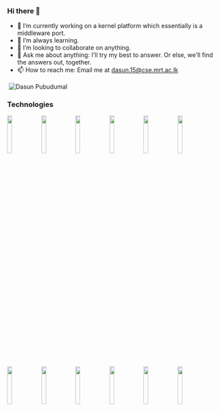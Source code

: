 ### Hi there 👋

- 🔭 I’m currently working on a kernel platform which essentially is a middleware port.
- 🌱 I’m always learning.
- 👯 I’m looking to collaborate on anything.
- 💬 Ask me about anything: I'll try my best to answer. Or else, we'll find the answers out, together.
- 📫 How to reach me: Email me at dasun.15@cse.mrt.ac.lk

<p>&nbsp;<img align="center" src="https://github-readme-stats.vercel.app/api?username=dasunpubudumal&show_icons=true" alt="Dasun Pubudumal" /></p>
<h3 align="left">Technologies</h3>

<p>
  <code><img width="15%" src="https://www.vectorlogo.zone/logos/java/java-ar21.svg"></code>
  <code><img width="15%" src="https://www.vectorlogo.zone/logos/oracle/oracle-ar21.svg"></code>
  <code><img width="15%" src="https://www.vectorlogo.zone/logos/mariadb/mariadb-ar21.svg"></code>
  <code><img width="15%" src="https://www.vectorlogo.zone/logos/moven/moven-ar21.svg"></code>
  <code><img width="15%" src="https://www.vectorlogo.zone/logos/springio/springio-ar21.svg"></code>
  <code><img width="15%" src="https://www.vectorlogo.zone/logos/nodejs/nodejs-ar21.svg"></code>
  <br />
  <code><img width="15%" src="https://www.vectorlogo.zone/logos/docker/docker-ar21.svg"></code>
  <code><img width="15%" src="https://www.vectorlogo.zone/logos/kubernetes/kubernetes-ar21.svg"></code>
  <code><img width="15%" src="https://www.vectorlogo.zone/logos/apache_kafka/apache_kafka-ar21.svg"></code>
  <code><img width="15%" src="https://www.vectorlogo.zone/logos/elastic/elastic-ar21.svg"></code>
  <code><img width="15%" src="https://www.vectorlogo.zone/logos/python/python-ar21.svg"></code>
  <code><img width="15%" src="https://www.vectorlogo.zone/logos/redhat/redhat-ar21.svg"></code>
</p>
